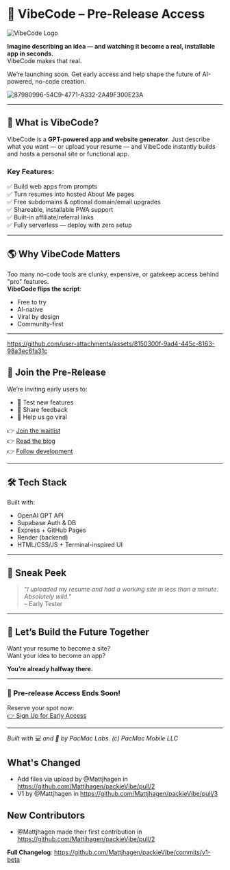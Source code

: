 # 🚀 VibeCode – Pre-Release Access

![VibeCode Logo](docs/assets/D92B5028-E778-4B4F-9807-FF3AA6E0BCF7.png)


**Imagine describing an idea — and watching it become a real, installable app in seconds.**  
VibeCode makes that real.

We’re launching soon. Get early access and help shape the future of AI-powered, no-code creation.

![87980996-54C9-4771-A332-2A49F300E23A](https://github.com/user-attachments/assets/8aa94241-3191-46ff-96d4-5aee648268dc)

---

## 🧠 What is VibeCode?

VibeCode is a **GPT-powered app and website generator**. Just describe what you want — or upload your resume — and VibeCode instantly builds and hosts a personal site or functional app.

### Key Features:
✅ Build web apps from prompts  
✅ Turn resumes into hosted About Me pages  
✅ Free subdomains & optional domain/email upgrades  
✅ Shareable, installable PWA support  
✅ Built-in affiliate/referral links  
✅ Fully serverless — deploy with zero setup

---

## 🌎 Why VibeCode Matters

Too many no-code tools are clunky, expensive, or gatekeep access behind "pro" features.  
**VibeCode flips the script**:

- Free to try
- AI-native
- Viral by design
- Community-first

---



https://github.com/user-attachments/assets/8150300f-9ad4-445c-8163-98a3ec6fa31c




## 🧪 Join the Pre-Release

We’re inviting early users to:
- 🧪 Test new features
- 💬 Share feedback
- 🚀 Help us go viral

👉 [Join the waitlist](docs/signup.html)  
👉 [Read the blog](https://medium.com/me/settings#account)  
👉 [Follow development](https://github.com/Mattjhagen/packieVibe)

---

## 🛠️ Tech Stack

Built with:
- OpenAI GPT API  
- Supabase Auth & DB  
- Express + GitHub Pages  
- Render (backend)  
- HTML/CSS/JS + Terminal-inspired UI  

---

## 💬 Sneak Peek

> "_I uploaded my resume and had a working site in less than a minute. Absolutely wild._"  
> – Early Tester

---

## 🔗 Let’s Build the Future Together

Want your resume to become a site?  
Want your idea to become an app?

**You’re already halfway there.**

---

### 🌟 Pre-release Access Ends Soon!
Reserve your spot now:  
[👉 Sign Up for Early Access](docs/signup.html)

---

*Built with 💻 and 🚐 by PacMac Labs. (c) PacMac Mobile LLC*

## What's Changed
* Add files via upload by @Mattjhagen in https://github.com/Mattjhagen/packieVibe/pull/2
* V1 by @Mattjhagen in https://github.com/Mattjhagen/packieVibe/pull/3

## New Contributors
* @Mattjhagen made their first contribution in https://github.com/Mattjhagen/packieVibe/pull/2

**Full Changelog**: https://github.com/Mattjhagen/packieVibe/commits/v1-beta
